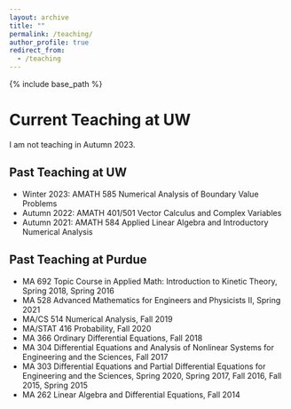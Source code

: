 ```yaml
---
layout: archive
title: ""
permalink: /teaching/
author_profile: true
redirect_from:
  - /teaching
---
```


{% include base_path %}

# Current Teaching at UW
I am not teaching in Autumn 2023.

## Past Teaching at UW
* Winter 2023: AMATH 585 Numerical Analysis of Boundary Value Problems
* Autumn 2022: AMATH 401/501 Vector Calculus and Complex Variables
* Autumn 2021: AMATH 584 Applied Linear Algebra and Introductory Numerical Analysis

## Past Teaching at Purdue
* MA 692 Topic Course in Applied Math: Introduction to Kinetic Theory, Spring 2018, Spring 2016
* MA 528 Advanced Mathematics for Engineers and Physicists II, Spring 2021
* MA/CS 514 Numerical Analysis, Fall 2019
* MA/STAT 416 Probability, Fall 2020
* MA 366 Ordinary Differential Equations, Fall 2018
* MA 304 Differential Equations and Analysis of Nonlinear Systems for Engineering and the Sciences, Fall 2017
* MA 303 Differential Equations and Partial Differential Equations for Engineering and the Sciences, Spring 2020, Spring 2017, Fall 2016, Fall 2015, Spring 2015
* MA 262 Linear Algebra and Differential Equations, Fall 2014
